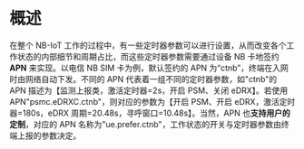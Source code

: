 # 概述

在整个 NB-IoT 工作的过程中，有一些定时器参数可以进行设置，从而改变各个工作状态的内部细节和周期占比，而这些定时器参数需要通过设备 NB 卡地签约 **APN** 来实现。以电信 NB SIM 卡为例，默认签约的 APN 为“ctnb”，终端在入网时由网络自动下发。不同的 APN 代表着一组不同的定时器参数，如"ctnb"的 APN 描述为【监测上报类，激活定时器=2s，开启 PSM、关闭 eDRX】。若使用 APN"psmc.eDRXC.ctnb"，则对应的参数为【开启 PSM、开启 eDRX，激活定时器=180s，eDRX 周期=20.48s，寻呼窗口=10.48s】。当然，APN 也**支持用户的定制**，对应的 APN 名称为"ue.prefer.ctnb"，工作状态的开关与定时器参数由终端上报的参数决定。
